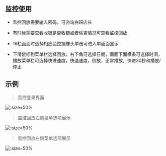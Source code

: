 ## 监控使用

* 监控回放需要输入密码，可咨询白班店长

* 有时候需要查看收银是否收错或者偷盗情况可查看监控回放

* 16栏画面时选择相应监控摄像头单击可进入单画面显示

* 下滑鼠标到菜单栏选择回放，右下角可选择日期，画面下面横条可选择时间，播放菜单栏可选择快进速度，快退速度，倒放，正常播放，快进30秒和播放/停止

## 示例

> 监控登录界面

![](https://gitcode.net/GaloisField/WORKFLOWS4COMPANY/-/raw/master/resources/pic/equipment/监控登录.jpeg ':size=50%')

> 监控回放左侧菜单选项展示

![](https://gitcode.net/GaloisField/WORKFLOWS4COMPANY/-/raw/master/resources/pic/equipment/监控菜单栏左.jpeg ':size=50%')

> 监控回放右侧菜单选项展示

![](https://gitcode.net/GaloisField/WORKFLOWS4COMPANY/-/raw/master/resources/pic/equipment/监控菜单栏右.jpeg ':size=50%')
